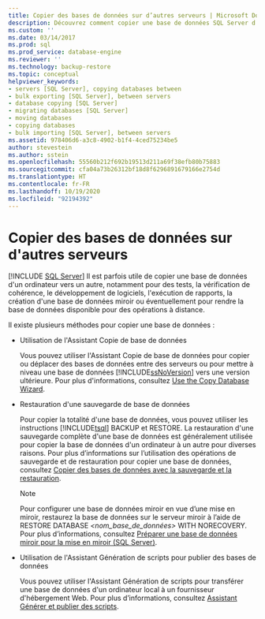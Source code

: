 ```yaml
---
title: Copier des bases de données sur d’autres serveurs | Microsoft Docs
description: Découvrez comment copier une base de données SQL Server d’un ordinateur à un autre à des fins de test, afin de la rendre disponible pour les opérations à distance, ou pour d’autres raisons.
ms.custom: ''
ms.date: 03/14/2017
ms.prod: sql
ms.prod_service: database-engine
ms.reviewer: ''
ms.technology: backup-restore
ms.topic: conceptual
helpviewer_keywords:
- servers [SQL Server], copying databases between
- bulk exporting [SQL Server], between servers
- database copying [SQL Server]
- migrating databases [SQL Server]
- moving databases
- copying databases
- bulk importing [SQL Server], between servers
ms.assetid: 978406d6-a3c8-4902-b1f4-4ced75234be5
author: stevestein
ms.author: sstein
ms.openlocfilehash: 55560b212f692b19513d211a69f38efb80b75883
ms.sourcegitcommit: cfa04a73b26312bf18d8f6296891679166e2754d
ms.translationtype: HT
ms.contentlocale: fr-FR
ms.lasthandoff: 10/19/2020
ms.locfileid: "92194392"
---
```

# <a name="copy-databases-to-other-servers"></a>Copier des bases de données sur d'autres serveurs
 [!INCLUDE [SQL Server](../../includes/applies-to-version/sqlserver.md)]
  Il est parfois utile de copier une base de données d'un ordinateur vers un autre, notamment pour des tests, la vérification de cohérence, le développement de logiciels, l'exécution de rapports, la création d'une base de données miroir ou éventuellement pour rendre la base de données disponible pour des opérations à distance.  
  
 Il existe plusieurs méthodes pour copier une base de données :  
  
-   Utilisation de l'Assistant Copie de base de données  
  
     Vous pouvez utiliser l'Assistant Copie de base de données pour copier ou déplacer des bases de données entre des serveurs ou pour mettre à niveau une base de données [!INCLUDE[ssNoVersion](../../includes/ssnoversion-md.md)] vers une version ultérieure. Pour plus d'informations, consultez [Use the Copy Database Wizard](../../relational-databases/databases/use-the-copy-database-wizard.md).  
  
-   Restauration d'une sauvegarde de base de données  
  
     Pour copier la totalité d'une base de données, vous pouvez utiliser les instructions [!INCLUDE[tsql](../../includes/tsql-md.md)] BACKUP et RESTORE. La restauration d'une sauvegarde complète d'une base de données est généralement utilisée pour copier la base de données d'un ordinateur à un autre pour diverses raisons. Pour plus d’informations sur l’utilisation des opérations de sauvegarde et de restauration pour copier une base de données, consultez [Copier des bases de données avec la sauvegarde et la restauration](../../relational-databases/databases/copy-databases-with-backup-and-restore.md).  
  
    > [!NOTE]  
    >  Pour configurer une base de données miroir en vue d’une mise en miroir, restaurez la base de données sur le serveur miroir à l’aide de RESTORE DATABASE *<nom_base_de_données>* WITH NORECOVERY. Pour plus d’informations, consultez [Préparer une base de données miroir pour la mise en miroir &#40;SQL Server&#41;](../../database-engine/database-mirroring/prepare-a-mirror-database-for-mirroring-sql-server.md).  
  
-   Utilisation de l'Assistant Génération de scripts pour publier des bases de données  
  
     Vous pouvez utiliser l'Assistant Génération de scripts pour transférer une base de données d'un ordinateur local à un fournisseur d'hébergement Web. Pour plus d’informations, consultez [Assistant Générer et publier des scripts](../../ssms/scripting/generate-and-publish-scripts-wizard.md).  
  
